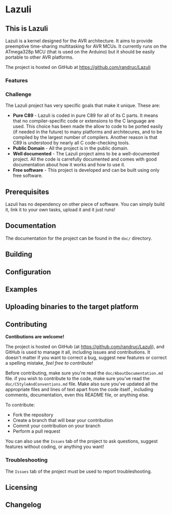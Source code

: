 # Lazuli

## This is Lazuli

Lazuli is a kernel designed for the AVR architecture.
It aims to provide preemptive time-sharing multitasking for AVR MCUs.
It currently runs on the ATmega328p MCU (that is used on the Arduino) but it
should be easily portable to other AVR platforms.

The project is hosted on GitHub at https://github.com/randruc/Lazuli


### Features


### Challenge

The Lazuli project has very specific goals that make it unique. These are:
* __Pure C89__ - Lazuli is coded in pure C89 for all of its C parts.
  It means that no compiler-specific code or extensions to the C language are
  used. This choice has been made the allow to code to be ported easily (if
  needed in the future) to many platforms and architecures, and to be compiled
  by the largest number of compilers. Another reason is that C89 is understood
  by nearly all C code-checking tools.
* __Public Domain__ - All the project is in the public domain.
* __Well documented__ - The Lazuli project aims to be a well-documented project.
  All the code is carrefully documented and comes with good documentation about
  how it works and how to use it.
* __Free software__ - This project is developed and can be built using only
  free software.


## Prerequisites

Lazuli has no dependency on other piece of software.
You can simply build it, link it to your own tasks, upload it and it just
runs!

## Documentation

The documentation for the project can be found in the `doc/` directory.


## Building


## Configuration


## Examples


## Uploading binaries to the target platform


## Contributing

__Contibutions are welcome!__

The project is hosted on GitHub (at https://github.com/randruc/Lazuli), and
GitHub is used to manage it all, including issues and contributions.
It doesn't matter if you want to correct a bug, suggest
new features or correct a spelling mistake, _feel free to contribute!_

Before contributing, make sure you're read the `doc/AboutDocumentation.md` file.
if you wish to contribute to the code, make sure you've read the
`doc/CStyleAndConventions.md` file. Make also sure you've updated all the
appropriate files and lines of text apart from the code itself , including
comments, documentation, even this README file, or anything else.

To contribute:
* Fork the repository
* Create a branch that will bear your contribution
* Commit your contribution on your branch
* Perform a pull request

You can also use the `Issues` tab of the project to ask questions, suggest
features without coding, or anything you want!


### Troubleshooting

The `Issues` tab of the project must be used to report troubleshooting.


## Licensing


## Changelog
